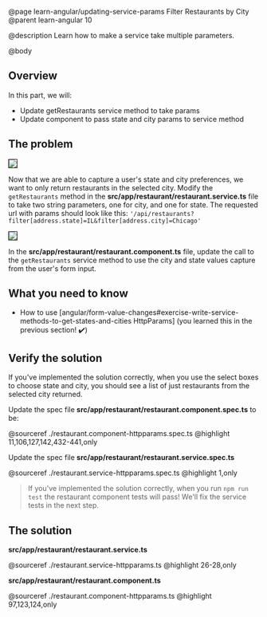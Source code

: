 @page learn-angular/updating-service-params Filter Restaurants by City
@parent learn-angular 10

@description Learn  how to make a service take multiple parameters.

@body

## Overview

In this part, we will:

- Update getRestaurants service method to take params
- Update component to pass state and city params to service method

## The problem

<img src="../static/img/angular/10-updating-service-params/before.png"
  style="border: solid 1px black; max-width: 400px;"/>


Now that we are able to capture a user's state and city preferences, we want to only return restaurants in the selected city. Modify the `getRestaurants` method in the __src/app/restaurant/restaurant.service.ts__ file to take two string parameters, one for city, and one for state. The requested url with params should look like this: `'/api/restaurants?filter[address.state]=IL&filter[address.city]=Chicago'`

<img src="../static/img/angular/10-updating-service-params/after.png"
  style="border: solid 1px black; max-width: 400px;"/>

In the __src/app/restaurant/restaurant.component.ts__ file, update the call to the `getRestaurants` service method to use the city and state values capture from the user's form input.

## What you need to know

- How to use [angular/form-value-changes#exercise-write-service-methods-to-get-states-and-cities HttpParams] (you learned this in the previous section! ✔️)


## Verify the solution

If you've implemented the solution correctly, when you use the select boxes to choose state and city, you should see a list of just restaurants from the selected city returned.

Update the spec file  __src/app/restaurant/restaurant.component.spec.ts__ to be:

@sourceref ./restaurant.component-httpparams.spec.ts
@highlight 11,106,127,142,432-441,only

Update the spec file __src/app/restaurant/restaurant.service.spec.ts__

@sourceref ./restaurant.service-httpparams.spec.ts
@highlight 1,only

> If you've implemented the solution correctly, when you run `npm run test` the restaurant component tests will pass! We'll fix the service tests in the next step.

## The solution

__src/app/restaurant/restaurant.service.ts__

@sourceref ./restaurant.service-httpparams.ts
@highlight 26-28,only

__src/app/restaurant/restaurant.component.ts__

@sourceref ./restaurant.component-httpparams.ts
@highlight 97,123,124,only
